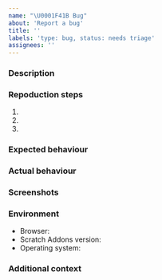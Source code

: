 ```yaml
---
name: "\U0001F41B Bug"
about: 'Report a bug'
title: ''
labels: 'type: bug, status: needs triage'
assignees: ''
---
```


<!--

READ BEFORE CREATING!

- Avoid creating duplicates! Read the FAQ page and search through Issues and Discussions before creating one.
- Try to do a simple but descriptive title, and include detailed information in here. This could save a lot of time and help us fix issues swiftly.
- Make sure to use the latest version of Scratch Addons.
- Asking for help should be done on Discussions or our Discord server. Return to the last page for the links.

FAQ: https://scratchaddons.com/faq
Return to the last page: https://github.com/ScratchAddons/ScratchAddons/issues/new/choose

-->

### Description

<!-- Include a clear and concise description of what the bug is. -->

### Repoduction steps

<!-- Provide an unambiguous set of steps to reproduce this bug, and/or a link to a live example. -->

1. 
2. 
3. 

### Expected behaviour

<!-- Include a description of what should happen. -->

### Actual behaviour

<!-- Include a description of what actually happened. -->

### Screenshots

<!-- If applicable, add screenshots to help explain your problem. -->

### Environment

<!-- Include information related to your environment/device. -->

- Browser: <!-- e.g. Chrome 89 -->
- Scratch Addons version: <!-- e.g. 1.10.0, for pre-releases, include hash if possible -->
- Operating system: <!-- e.g. Windows -->

### Additional context

<!-- Add any other information/context about the problem here. -->
